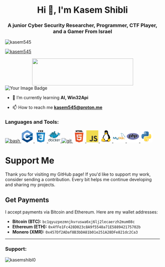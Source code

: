 <h1 align="center">Hi 👋, I'm Kasem Shibli</h1>
<h3 align="center">A junior Cyber Security Researcher, Programmer, CTF Player, and a Gamer From Israel</h3>

<p align="left"> <img src="https://komarev.com/ghpvc/?username=kasem545&label=Profile%20views&color=0e75b6&style=for-the-badge" alt="kasem545" /> </p>

<p align="left"> <a href="https://github.com/ryo-ma/github-profile-trophy"><img src="https://github-profile-trophy.vercel.app/?username=kasem545" alt="kasem545" /></a> </p>

<p align="left"> <a href="#" target="blank"><img decoding="async" style="display: block; align:center; -webkit-user-select: none;margin: auto;background-color: transition: background-color 300ms" src="https://www.hackthebox.com/badge/image/671151" width="329" height="88" ></a> <img src="https://tryhackme-badges.s3.amazonaws.com/kasemsh.png" alt="Your Image Badge"/>
<!--width="220" height="50"-->


- 🌱 I’m currently learning **AI, Win32Api**

- 📫 How to reach me **kasem545@proton.me**

</p>

<h3 align="left">Languages and Tools:</h3>
<p align="left"> <a href="https://www.gnu.org/software/bash/" target="_blank" rel="noreferrer"> <img src="https://www.vectorlogo.zone/logos/gnu_bash/gnu_bash-icon.svg" alt="bash" width="40" height="40"/> </a> <a href="https://www.w3schools.com/cpp/" target="_blank" rel="noreferrer"> <img src="https://raw.githubusercontent.com/devicons/devicon/master/icons/cplusplus/cplusplus-original.svg" alt="cplusplus" width="40" height="40"/> </a> <a href="https://www.w3schools.com/css/" target="_blank" rel="noreferrer"> <img src="https://raw.githubusercontent.com/devicons/devicon/master/icons/css3/css3-original-wordmark.svg" alt="css3" width="40" height="40"/> </a> <a href="https://www.docker.com/" target="_blank" rel="noreferrer"> <img src="https://raw.githubusercontent.com/devicons/devicon/master/icons/docker/docker-original-wordmark.svg" alt="docker" width="40" height="40"/> </a> <a href="https://git-scm.com/" target="_blank" rel="noreferrer"> <img src="https://www.vectorlogo.zone/logos/git-scm/git-scm-icon.svg" alt="git" width="40" height="40"/> </a> <a href="https://www.w3.org/html/" target="_blank" rel="noreferrer"> <img src="https://raw.githubusercontent.com/devicons/devicon/master/icons/html5/html5-original-wordmark.svg" alt="html5" width="40" height="40"/> </a> <a href="https://developer.mozilla.org/en-US/docs/Web/JavaScript" target="_blank" rel="noreferrer"> <img src="https://raw.githubusercontent.com/devicons/devicon/master/icons/javascript/javascript-original.svg" alt="javascript" width="40" height="40"/> </a> <a href="https://www.linux.org/" target="_blank" rel="noreferrer"> <img src="https://raw.githubusercontent.com/devicons/devicon/master/icons/linux/linux-original.svg" alt="linux" width="40" height="40"/> </a> <a href="https://www.mysql.com/" target="_blank" rel="noreferrer"> <img src="https://raw.githubusercontent.com/devicons/devicon/master/icons/mysql/mysql-original-wordmark.svg" alt="mysql" width="40" height="40"/> </a> <a href="https://www.php.net" target="_blank" rel="noreferrer"> <img src="https://raw.githubusercontent.com/devicons/devicon/master/icons/php/php-original.svg" alt="php" width="40" height="40"/> </a> <a href="https://www.python.org" target="_blank" rel="noreferrer"> <img src="https://raw.githubusercontent.com/devicons/devicon/master/icons/python/python-original.svg" alt="python" width="40" height="40"/> </a> </p>

# Support Me

Thank you for visiting my GitHub page! If you'd like to support my work, consider sending a contribution. Every bit helps me continue developing and sharing my projects.

## Get Payments

I accept payments via Bitcoin and Ethereum. Here are my wallet addresses:

- **Bitcoin (BTC):** `bc1qyuzpezmnjkvruswa6xj6lj2lecaerzh2mum08c`
- **Ethereum (ETH):** `0x4fFe1Fc428D023c8A9f5548a71E588942175702b`
- **Monero (XMR):**
`0x457Df2ADaf8B3bDA81b01e251A28DFe821dc2Ca3`
---
<h3 align="left">Support:</h3>
<p><a href="https://www.buymeacoffee.com/kasemshibl0"> <img align="left" src="https://cdn.buymeacoffee.com/buttons/v2/default-yellow.png" height="50" width="210" alt="kasemshibl0" /></a></p><br><br>

